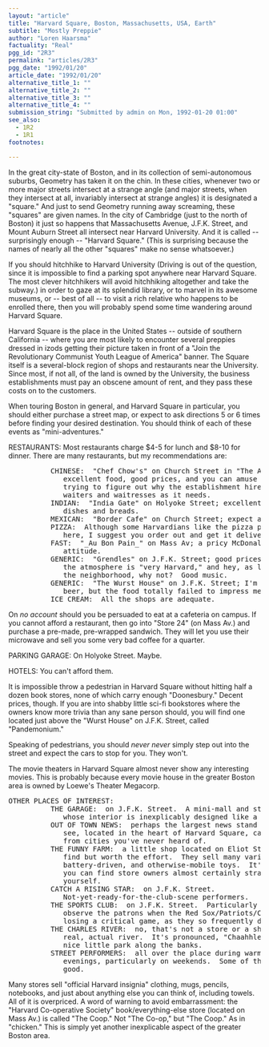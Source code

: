 ```yaml
---
layout: "article"
title: "Harvard Square, Boston, Massachusetts, USA, Earth"
subtitle: "Mostly Preppie"
author: "Loren Haarsma"
factuality: "Real"
pgg_id: "2R3"
permalink: "articles/2R3"
pgg_date: "1992/01/20"
article_date: "1992/01/20"
alternative_title_1: ""
alternative_title_2: ""
alternative_title_3: ""
alternative_title_4: ""
submission_string: "Submitted by admin on Mon, 1992-01-20 01:00"
see_also:
  - 1R2
  - 1R1
footnotes: 

---
```

<div>
<p>In the great city-state of Boston, and in its collection of semi-autonomous suburbs, Geometry has taken it on the chin. In these cities, whenever two or more major streets intersect at a strange angle (and major streets, when they intersect at all, invariably intersect at strange angles) it is designated a "square." And just to send Geometry running away screaming, these "squares" are given names. In the city of Cambridge (just to the north of Boston) it just so happens that Massachusetts Avenue, J.F.K. Street, and Mount Auburn Street all intersect near Harvard University. And it is called -- surprisingly enough -- "Harvard Square." (This is surprising because the names of nearly all the other "squares" make no sense whatsoever.)</p>
<p>If you should hitchhike to Harvard University (Driving is out of the question, since it is impossible to find a parking spot anywhere near Harvard Square. The most clever hitchhikers will avoid hitchhiking altogether and take the subway.) in order to gaze at its splendid library, or to marvel in its awesome museums, or -- best of all -- to visit a rich relative who happens to be enrolled there, then you will probably spend some time wandering around Harvard Square.</p>
<p>Harvard Square is the place in the United States -- outside of southern California -- where you are most likely to encounter several preppies dressed in izods getting their picture taken in front of a "Join the Revolutionary Communist Youth League of America" banner. The Square itself is a several-block region of shops and restaurants near the University. Since most, if not all, of the land is owned by the University, the business establishments must pay an obscene amount of rent, and they pass these costs on to the customers.</p>
<p>When touring Boston in general, and Harvard Square in particular, you should either purchase a street map, or expect to ask directions 5 or 6 times before finding your desired destination. You should think of each of these events as "mini-adventures."</p>
<p>RESTAURANTS: Most restaurants charge $4-5 for lunch and $8-10 for dinner. There are many restaurants, but my recommendations are:</p>
<pre>
          CHINESE:  "Chef Chow's" on Church Street in "The Atrium;"
             excellent food, good prices, and you can amuse yourself by
             trying to figure out why the establishment hires twice as many
             waiters and waitresses as it needs.
          INDIAN:  "India Gate" on Holyoke Street; excellent vegetarian
             dishes and breads.
          MEXICAN:  "Border Cafe" on Church Street; expect a loooong wait.
          PIZZA:  Although some Harvardians like the pizza places around
             here, I suggest you order out and get it delivered.
          FAST:  "_Au Bon Pain_" on Mass Av; a pricy McDonald's with an
             attitude.
          GENERIC:  "Grendles" on J.F.K. Street; good prices, fair food, but
             the atmosphere is "very Harvard," and hey, as long as you're in
             the neighborhood, why not?  Good music.
          GENERIC:  "The Wurst House" on J.F.K. Street; I'm told it has good
             beer, but the food totally failed to impress me.
          ICE CREAM:  All the shops are adequate.
</pre>
<p>On <em>no account</em> should you be persuaded to eat at a cafeteria on campus. If you cannot afford a restaurant, then go into "Store 24" (on Mass Av.) and purchase a pre-made, pre-wrapped sandwich. They will let you use their microwave and sell you some very bad coffee for a quarter.</p>
<p>PARKING GARAGE: On Holyoke Street. Maybe.</p>
<p>HOTELS: You can't afford them.</p>
<p>It is impossible throw a pedestrian in Harvard Square without hitting half a dozen book stores, none of which carry enough "Doonesbury." Decent prices, though. If you are into shabby little sci-fi bookstores where the owners know more trivia than any sane person should, you will find one located just above the "Wurst House" on J.F.K. Street, called "Pandemonium."</p>
<p>Speaking of pedestrians, you should <em>never never</em> simply step out into the street and expect the cars to stop for you. They won't.</p>
<p>The movie theaters in Harvard Square almost never show any interesting movies. This is probably because every movie house in the greater Boston area is owned by Loewe's Theater Megacorp.</p>
<pre>
OTHER PLACES OF INTEREST:
          THE GARAGE:  on J.F.K. Street.  A mini-mall and student hang-out
             whose interior is inexplicably designed like a parking garage.
          OUT OF TOWN NEWS:  perhaps the largest news stand you will ever
             see, located in the heart of Harvard Square, carrying newspapers
             from cities you've never heard of.
          THE FUNNY FARM:  a little shop located on Eliot Street; hard to
             find but worth the effort.  They sell many varieties of wind-up,
             battery-driven, and otherwise-mobile toys.  It's a place where
             you can find store owners almost certainly stranger than
             yourself.
          CATCH A RISING STAR:  on J.F.K. Street.
             Not-yet-ready-for-the-club-scene performers.
          THE SPORTS CLUB:  on J.F.K. Street.  Particularly amusing to
             observe the patrons when the Red Sox/Patriots/Celtics/Bruins are
             losing a critical game, as they so frequently do.
          THE CHARLES RIVER:  no, that's not a store or a shop.  That's the
             real, actual river.  It's pronounced, "Chaahhles."  There's a
             nice little park along the banks.
          STREET PERFORMERS:  all over the place during warm afternoons and
             evenings, particularly on weekends.  Some of them are quite
             good.
</pre>
<p>Many stores sell "official Harvard insignia" clothing, mugs, pencils, notebooks, and just about anything else you can think of, including towels. All of it is overpriced. A word of warning to avoid embarrassment: the "Harvard Co-operative Society" book/everything-else store (located on Mass Av.) is called "The Coop." Not "The Co-op," but "The Coop." As in "chicken." This is simply yet another inexplicable aspect of the greater Boston area.</p>
</div>
